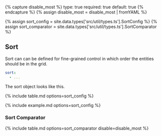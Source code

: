 {% capture disable_most %}
type: true
required: true
default: true
{% endcapture %}
{% assign disable_most = disable_most | fromYAML %}

{% assign sort_config = site.data.types['src/util/types.ts'].SortConfig %}
{% assign sort_comparator = site.data.types['src/util/types.ts'].SortComparator %}

## Sort

Sort can can be defined for fine-grained control in which order the entities should be in the grid.

```yaml
sort:
  - ...
```

The sort object looks like this.

{% include table.md options=sort_config %}

{% include example.md options=sort_config %}

### Sort Comparator

{% include table.md options=sort_comparator disable=disable_most %}
